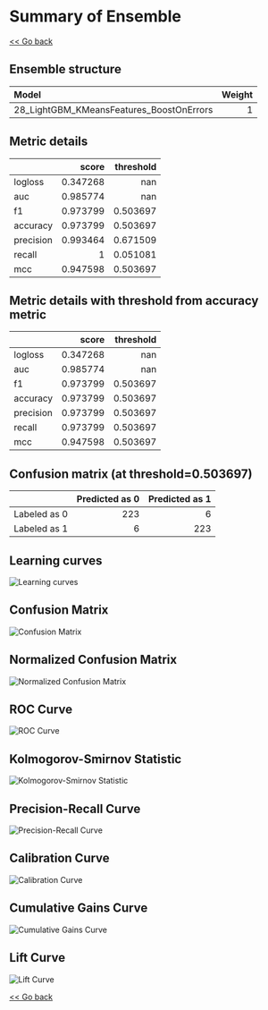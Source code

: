 # Summary of Ensemble

[<< Go back](../README.md)


## Ensemble structure
| Model                                    |   Weight |
|:-----------------------------------------|---------:|
| 28_LightGBM_KMeansFeatures_BoostOnErrors |        1 |

## Metric details
|           |    score |   threshold |
|:----------|---------:|------------:|
| logloss   | 0.347268 |  nan        |
| auc       | 0.985774 |  nan        |
| f1        | 0.973799 |    0.503697 |
| accuracy  | 0.973799 |    0.503697 |
| precision | 0.993464 |    0.671509 |
| recall    | 1        |    0.051081 |
| mcc       | 0.947598 |    0.503697 |


## Metric details with threshold from accuracy metric
|           |    score |   threshold |
|:----------|---------:|------------:|
| logloss   | 0.347268 |  nan        |
| auc       | 0.985774 |  nan        |
| f1        | 0.973799 |    0.503697 |
| accuracy  | 0.973799 |    0.503697 |
| precision | 0.973799 |    0.503697 |
| recall    | 0.973799 |    0.503697 |
| mcc       | 0.947598 |    0.503697 |


## Confusion matrix (at threshold=0.503697)
|              |   Predicted as 0 |   Predicted as 1 |
|:-------------|-----------------:|-----------------:|
| Labeled as 0 |              223 |                6 |
| Labeled as 1 |                6 |              223 |

## Learning curves
![Learning curves](learning_curves.png)
## Confusion Matrix

![Confusion Matrix](confusion_matrix.png)


## Normalized Confusion Matrix

![Normalized Confusion Matrix](confusion_matrix_normalized.png)


## ROC Curve

![ROC Curve](roc_curve.png)


## Kolmogorov-Smirnov Statistic

![Kolmogorov-Smirnov Statistic](ks_statistic.png)


## Precision-Recall Curve

![Precision-Recall Curve](precision_recall_curve.png)


## Calibration Curve

![Calibration Curve](calibration_curve_curve.png)


## Cumulative Gains Curve

![Cumulative Gains Curve](cumulative_gains_curve.png)


## Lift Curve

![Lift Curve](lift_curve.png)



[<< Go back](../README.md)

